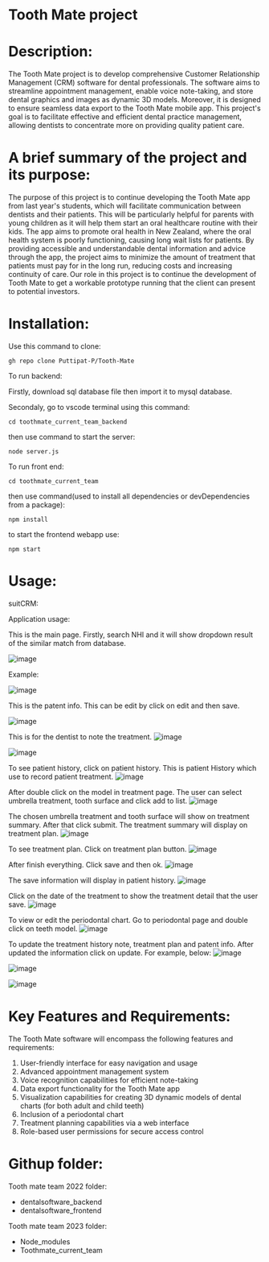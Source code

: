
# Tooth Mate project

# Description:
The Tooth Mate project is to develop comprehensive Customer Relationship Management (CRM) software for dental professionals. The software aims to streamline appointment management, enable voice note-taking, and store dental graphics and images as dynamic 3D models. Moreover, it is designed to ensure seamless data export to the Tooth Mate mobile app. This project's goal is to facilitate effective and efficient dental practice management, allowing dentists to concentrate more on providing quality patient care.

# A brief summary of the project and its purpose:
The purpose of this project is to continue developing the Tooth Mate app from last year's students, which will facilitate communication between dentists and their patients. This will be particularly helpful for parents with young children as it will help them start an oral healthcare routine with their kids. The app aims to promote oral health in New Zealand, where the oral health system is poorly functioning, causing long wait lists for patients. By providing accessible and understandable dental information and advice through the app, the project aims to minimize the amount of treatment that patients must pay for in the long run, reducing costs and increasing continuity of care. Our role in this project is to continue the development of Tooth Mate to get a workable prototype running that the client can present to potential investors.


# Installation:

Use this command to clone:

`gh repo clone Puttipat-P/Tooth-Mate`



To run backend:

Firstly, download sql database file then import it to mysql database.

Secondaly, go to vscode terminal using this command:

`cd toothmate_current_team_backend`

then use command to start the server:

`node server.js`




To run front end:

`cd toothmate_current_team`

then use command(used to install all dependencies or devDependencies from a package):

`npm install`

to start the frontend webapp use:

`npm start`




# Usage:

suitCRM:


Application usage:

This is the main page. Firstly, search NHI and it will show dropdown result of the similar match from database.

 ![image](https://github.com/Puttipat-P/Tooth-Mate/assets/83695784/a33482e7-44b0-4c63-b7e2-8032122eb785)

Example:

 ![image](https://github.com/Puttipat-P/Tooth-Mate/assets/83695784/6736ee49-c70c-475b-a066-d6d6d231bf9e)


This is the patent info. This can be edit by click on edit and then save.
 
![image](https://github.com/Puttipat-P/Tooth-Mate/assets/83695784/37b8bf64-c3ca-4337-ae78-143936ab8515)







This is for the dentist to note the treatment.
![image](https://github.com/Puttipat-P/Tooth-Mate/assets/83695784/a6f64112-e53d-4928-aa60-44e2949451ff)

![image](https://github.com/Puttipat-P/Tooth-Mate/assets/83695784/5b47ff96-163f-4c7e-80eb-23301d289bfb)

 
To see patient history, click on patient history. This is patient History which use to record patient treatment.
![image](https://github.com/Puttipat-P/Tooth-Mate/assets/83695784/c3aa4d56-2e3f-4974-aa9d-7997f5104eea)

 


After double click on the model in treatment page. The user can select umbrella treatment, tooth surface and click add to list.
 ![image](https://github.com/Puttipat-P/Tooth-Mate/assets/83695784/e7a3bd6d-ac56-40a2-af88-4f7639005808)


The chosen umbrella treatment and tooth surface will show on treatment summary. After that click submit. The treatment summary will display on treatment plan.
![image](https://github.com/Puttipat-P/Tooth-Mate/assets/83695784/f6d0a9ab-195c-4551-aabc-d860718a6b40)

 


To see treatment plan. Click on treatment plan button.
 ![image](https://github.com/Puttipat-P/Tooth-Mate/assets/83695784/1b06b127-7983-4e2c-96aa-d8aeefc773eb)


After finish everything. Click save and then ok.
 ![image](https://github.com/Puttipat-P/Tooth-Mate/assets/83695784/3b34a373-d416-438a-9e4d-34b9cbaa933c)
 

The save information will display in patient history.
 ![image](https://github.com/Puttipat-P/Tooth-Mate/assets/83695784/9c8cbc68-e662-48e6-86ae-09a2edd435d9)
 

Click on the date of the treatment to show the treatment detail that the user save.
 ![image](https://github.com/Puttipat-P/Tooth-Mate/assets/83695784/0871f41c-b652-4d93-a5b4-e38977e16d91)



To view or edit the periodontal chart. Go to periodontal page and double click on teeth model.
![image](https://github.com/Puttipat-P/Tooth-Mate/assets/83695784/91cbd143-320c-4318-b29c-1fd82c9245c3)
 

To update the treatment history note, treatment plan and patent info. After updated the information click on update. For example, below:
![image](https://github.com/Puttipat-P/Tooth-Mate/assets/83695784/61f81532-aa2d-4091-ae62-1c41942a2bb4)

![image](https://github.com/Puttipat-P/Tooth-Mate/assets/83695784/bfe9e219-c520-4969-b865-5e6a764e289b)

![image](https://github.com/Puttipat-P/Tooth-Mate/assets/83695784/f260e93c-dbba-46e6-b03e-688789efcfa3)



 

# Key Features and Requirements: 
The Tooth Mate software will encompass the following features and requirements: 
1.	User-friendly interface for easy navigation and usage 
2.	Advanced appointment management system 
3.	Voice recognition capabilities for efficient note-taking 
4.	Data export functionality for the Tooth Mate app 
5.	Visualization capabilities for creating 3D dynamic models of dental charts (for both adult and child teeth) 
6.	Inclusion of a periodontal chart 
7.	Treatment planning capabilities via a web interface 
8.	Role-based user permissions for secure access control 

# Githup folder:
Tooth mate team 2022 folder:
- dentalsoftware_backend
- dentalsoftware_frontend

Tooth mate team 2023 folder:
- Node_modules
- Toothmate_current_team
